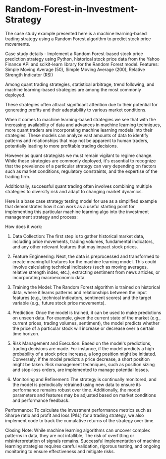 # Random-Forest-in-Investment-Strategy

The case study example presented here is a machine learning-based trading strategy using
a Random Forest algorithm to predict stock price movements. 

Case study details - 
Implement a Random Forest-based stock price prediction strategy using Python, historical stock price data 
from the Yahoo Finance API and scikit-learn library for the Random Forest model.
Features: Simple Moving Average (50), Simple Moving Average (200), Relative Strength Indicator (RSI) 




Among quant trading strategies, statistical arbitrage, trend following, and machine learning-based 
strategies are among the most commonly deployed. 

These strategies often attract significant attention due to their potential 
for generating profits and their adaptability to various market conditions. 


When it comes to machine learning-based strategies we see that with the increasing availability of data and advances
in machine learning techniques, more quant traders are incorporating machine learning models into their strategies. 
These models can analyze vast amounts of data to identify patterns and relationships that may not be apparent 
to human traders, potentially leading to more profitable trading decisions.

However as quant strategists we must remain vigilant to regime change. While these strategies are commonly deployed,
it's essential to recognize that the prevalence of a particular strategy can vary depending on factors 
such as market conditions, regulatory constraints, and the expertise of the trading firm. 

Additionally, successful quant trading often involves combining multiple strategies
to diversify risk and adapt to changing market dynamics.

Here is a base case strategy testing model for use as a simplified example that demonstrates how it can work as a useful
starting point for implementing this particular machine learning algo into the investment
management strategy and process:

How does it work:

1. Data Collection: 
The first step is to gather historical market data, including price movements,
trading volumes, fundamental indicators, and any other relevant features that may impact stock prices.

2. Feature Engineering: Next, the data is preprocessed and transformed to create meaningful
   features for the machine learning model. This could involve calculating technical indicators
   (such as moving averages, relative strength index, etc.), extracting sentiment from news articles,
   or incorporating macroeconomic data.

3. Training the Model: The Random Forest algorithm is trained on historical data,
   where it learns patterns and relationships between the input features (e.g., technical indicators,
   sentiment scores) and the target variable (e.g., future stock price movements).

4. Prediction: Once the model is trained, it can be used to make predictions on unseen data.
   For example, given the current state of the market (e.g., current prices, trading volumes,
   sentiment), the model predicts whether the price of a particular stock will increase or decrease over a certain time horizon.

5. Risk Management and Execution: Based on the model's predictions,
   trading decisions are made. For instance, if the model predicts a high probability of
   a stock price increase, a long position might be initiated. Conversely, if the model
   predicts a price decrease, a short position might be taken. Risk management techniques,
   such as position sizing and stop-loss orders, are implemented to manage potential
   losses.

6. Monitoring and Refinement: The strategy is continually monitored, and the model is
   periodically retrained using new data to ensure its performance remains robust over time.
   Additionally, the model parameters and features may be adjusted based on market conditions
   and performance feedback.

Performance: 
To calculate the investment performance metrics such as Sharpe ratio and profit and loss
(P&L) for a trading strategy, we also implement code to track the cumulative returns of the strategy over time. 

Closing Note: While machine learning algorithms can uncover complex patterns in data, they are not infallible,
The risk of overfitting or misinterpretation of signals remains.
Successful implementation of machine learning strategies requires careful validation, 
rigorous testing, and ongoing monitoring to ensure effectiveness and mitigate risks.



